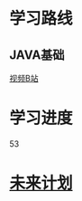# 学习路线

## JAVA基础

[视频B站](https://www.bilibili.com/video/BV17F411T7Ao/?p=11&spm_id_from=pageDriver&vd_source=a5db8bab1e98409df0d724c2027fb6fc)

# 学习进度

53

# [未来计划](https://zhuanlan.zhihu.com/p/438399168)


